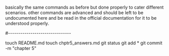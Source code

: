 basically the same commands as before but done properly to cater different scenarios. other commands are advanced and should be left to be undocumented here and be read in the official documentation for it to be understood properly.

#-------------------------------

touch README.md
touch chptr5_answers.md
git status
git add *
git commit -m "chapter 5"